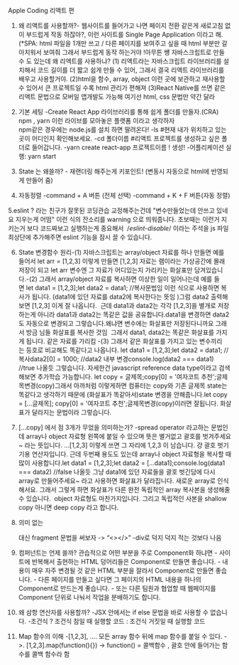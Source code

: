 Apple Coding 리액트 편

1. 왜 리액트를 사용할까?- 웹사이트를 들어가고 나면 페이지 전환 같은게 새로고침 없이 부드럽게 작동 하잖아?, 이런 사이트를 Single Page Application 이라고 해.(*SPA: html 파일을 1개만 쓰고 / 다른 페이지를 보여주고 싶을 때 html 부분만 갈아치워서 보여줘 그래서 부드럽게 동작 하는거야 !아무튼 썡 자바스크립트로 만들 수 도 있는데 왜 리액트를 사용하냐?  (1) 리액트라는 자바스크립트 라이브러리를 설치해서 코드 길이를 더 짧고 쉽게 만들 수 있어,   그래서 결국 리액트 라이브러리를 배우고 사용할거야.  (2)html을 함수, array, object 이런 곳에 보관하고 재사용할 수 있어서 큰 프로젝트일 수록 html 관리가 편해져  (3)React Native를 쓰면 같은 리액트 문법으로 모버일 앱개발도 가능해 여기선 html, css 문법만 약간 달라

2. 기본 세팅
      -Create React App 라이브러리를 통해 쉽게 폴더를 만들자.(CRA)
	npm , yarn 이런 라이브를 모아놓은 플랫폼 이라고 생각하자  
	npm같은 경우에는 node.js를 설치 하면 딸려온다!	-ls #현재 내가 위치하고 있는 곳이 어디인지 확인해보세요.
	-cd 폴더이름 #리액트 프로젝트를 생성하고 싶은 폴더로 들어갑니다. 
	-yarn create react-app 프로젝트이름 !    생성!
	-어플리케이션 실행: yarn start

  3. State 는 왜쓸까?
	- 재랜더링 해주는게 키포인트! (변동시 자동으로 html에 반영되게 만들어 줌)

  4. 자동정렬
	-command + A 버튼	(전체 선택)	-command + K + F 버튼(자동 정렬)

  5.eslint ? 	라는 친구가 잘못된 코딩관습 교정해주는건데 "변수만들었는데 안쓰고 있네요 지우는게 어떰" 이런 식의 잔소리를 warning 으로 띄워줍니다.
	초보때는 이런거 지키는거 보다 코드짜보고 실행하는게 중요해서  /*eslint-disable*/ 이라는 주석을 js 파일 최상단에 추가해주면 eslint 기능을 잠시 끌 수 있습니다. 

6. State 변경함수 원리-(1) 자바스크립트는 array/object 자료를 하나 만들면 예를 들어서 let arr = [1,2,3] 이렇게 만들면 [1,2,3] 자료는 램이라는 가상공간에 몰래 저장이 되고 let arr 변수엔 그 자료가 어디있는지 가리키는 화살표만 담겨있습니다.-(2) 그래서 array/object 자료를 복사하면 이상한 일이 일어나는데 예를 들면 let data1 = [1,2,3];let data2 = data1;   //복사문법임 이런 식으로 사용하면 복사가 됩니다. (data1에 있던 자료를 data2에 복사한다는 뜻임 )그럼 data2 출력해보면 [1,2,3] 이게 잘 나옵니다.  근데 data1과 data2는 각각 [1,2,3]을 별개로 저장하는게 아니라 data1과 data2는 똑같은 값을 공유합니다.data1을 변경하면 data2도 자동으로 변경되고 그렇습니다.왜냐면 변수에는 화살표만 저장된다니까요 그래서 방금 님들 화살표를 복사한 것임  그래서 data1, data2는 똑같은 화살표를 가지게 됩니다. 같은 자료를 가리킴 -(3)  그래서 같은 화살표를 가지고 있는 변수끼리는 등호로 비교해도 똑같다고 나옵니다. let data1 = [1,2,3];let data2 = data1;  //복사data2[0] = 1000;  //data2 내부 변경console.log(data2 === data1)   //true 나올듯 그렇습니다. 자세한건 javascript reference data type이라고 검색해보면 추가학습 가능합니다. let copy = 글제목;copy[0] = '여자코트 추천';글제목변경(copy)그래서 아까처럼 이렇게하면 컴퓨터는 copy와 기존 글제목 state는 똑같다고 생각하기 때문에 (화살표가 똑같아서)state 변경을 안해줍니다.let copy = [...글제목]; copy[0] = '여자코트 추천';글제목변경(copy)이러면 잘됩니다. 화살표가 달라지는 문법이라 그렇습니다. 
7. […copy] 에서 점 3개가 무었을 의미하는가? -spread operator 라고하는 문법인데 array나 object 자료형 왼쪽에 붙일 수 있으며 뜻은 별거없고 괄호를 벗겨주세요~ 라는 뜻입니다. ...[1,2,3] 이렇게 쓰면 그 자리에 1,2,3 이 남습니다. 걍 괄호 벗기기용 연산자입니다. 근데 두번째 용도도 있는데 array나 object 자료형을 복사할 때 많이 사용합니다.let data1 = [1,2,3];let data2 = [...data1];console.log(data1 === data2) //false 나올듯 그냥 data1에 있던 자료들을 괄호 벗긴담에 다시 array로 만들어주세요~ 라고 사용하면 화살표가 달라집니다. 새로운 array로 인식해서요. 그래서 그렇게 하면 화살표가 다른 완전 독립적인 array 복사본을 생성해줄 수 있습니다.  object 자료형도 마찬가지입니다. 그리고 독립적인 사본을 shallow copy 아니면 deep copy 라고 합니다. 
8. 의미 없는 <div></div> 대신 fragment 문법을 써보자 -> “<></>”
	-div로 덕지 덕지 적는 것보다 나음


  9. 컴퍼넌트는 언제 쓸까?
	관습적으로 어떤 부분을 주로 Component화 하냐면
	- 사이트에 반복해서 출현하는 HTML 덩어리들은 Component로 만들면 좋습니다.
	- 내용이 매우 자주 변경될 것 같은 HTML 부분을 잘라서 Component로 만들면 좋습니다.
	- 다른 페이지를 만들고 싶다면 그 페이지의 HTML 내용을 하나의 Component로 만드는게 좋습니다.
	- 또는 다른 팀원과 협업할 때 웹페이지를 Component 단위로 나눠서 작업을 분배하기도 합니다. 

  10. 왜 삼항 연산자를 사용할까?
	-JSX 안에서는 if else 문법을 바로 사용할 수 없습니다. 	-조건식 ? 조건식 참일 때 실행할 코드 : 조건식 거짓일 때 실행할 코드

  11. Map 함수의 이해
	-[1,2,3], …. 모든 array 함수 뒤에 map 함수를 붙일 수 있다.  ->.  [1,2,3].map(function(){})     -> function() = 콜백함수  , 괄호 안에 들어가는 함수를 콜백 함수라 함
